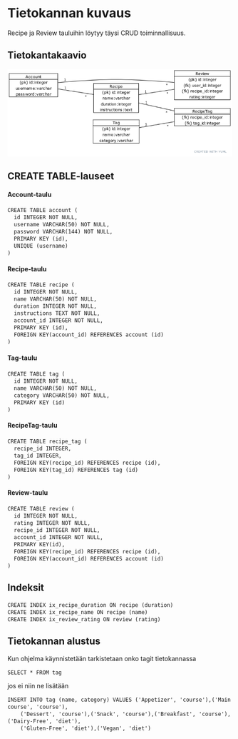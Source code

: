 # Tietokannan kuvaus

Recipe ja Review tauluihin löytyy täysi CRUD toiminnallisuus. 

## Tietokantakaavio
![Tietokantakaavio](https://github.com/JakeKallioniemi/reseptitietokanta/blob/master/documentation/final_diagram.png)

## CREATE TABLE-lauseet

#### Account-taulu
```
CREATE TABLE account (
  id INTEGER NOT NULL,
  username VARCHAR(50) NOT NULL,
  password VARCHAR(144) NOT NULL,
  PRIMARY KEY (id),
  UNIQUE (username)
)
```
#### Recipe-taulu
```
CREATE TABLE recipe (
  id INTEGER NOT NULL,
  name VARCHAR(50) NOT NULL,
  duration INTEGER NOT NULL,
  instructions TEXT NOT NULL,
  account_id INTEGER NOT NULL,
  PRIMARY KEY (id),
  FOREIGN KEY(account_id) REFERENCES account (id)
)
```
#### Tag-taulu
```
CREATE TABLE tag (
  id INTEGER NOT NULL,
  name VARCHAR(50) NOT NULL,
  category VARCHAR(50) NOT NULL,
  PRIMARY KEY (id)
)
```
#### RecipeTag-taulu
```
CREATE TABLE recipe_tag (
  recipe_id INTEGER,
  tag_id INTEGER,
  FOREIGN KEY(recipe_id) REFERENCES recipe (id),
  FOREIGN KEY(tag_id) REFERENCES tag (id)
)
```
#### Review-taulu
```
CREATE TABLE review (
  id INTEGER NOT NULL,
  rating INTEGER NOT NULL,
  recipe_id INTEGER NOT NULL,
  account_id INTEGER NOT NULL,
  PRIMARY KEY(id),
  FOREIGN KEY(recipe_id) REFERENCES recipe (id),
  FOREIGN KEY(account_id) REFERENCES account (id)
)
```
## Indeksit

```
CREATE INDEX ix_recipe_duration ON recipe (duration)
CREATE INDEX ix_recipe_name ON recipe (name)
CREATE INDEX ix_review_rating ON review (rating)
```
## Tietokannan alustus
Kun ohjelma käynnistetään tarkistetaan onko tagit tietokannassa
```
SELECT * FROM tag
```
jos ei niin ne lisätään
```
INSERT INTO tag (name, category) VALUES ('Appetizer', 'course'),('Main course', 'course'),
    ('Dessert', 'course'),('Snack', 'course'),('Breakfast', 'course'),('Dairy-Free', 'diet'),
    ('Gluten-Free', 'diet'),('Vegan', 'diet')
```
